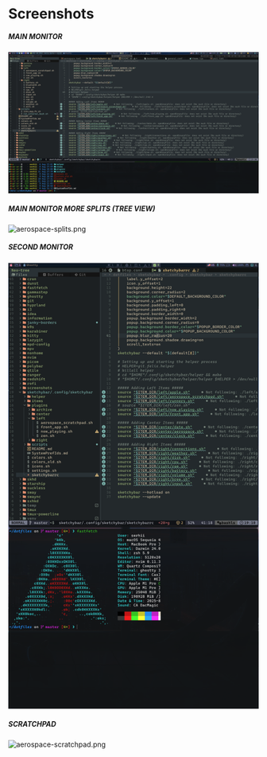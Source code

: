 # Screenshots

##### MAIN MONITOR

![aerospace-main.png](../../../screenshots/aerospace/aerospace-main.png)

##### MAIN MONITOR MORE SPLITS (TREE VIEW)

![aerospace-splits.png](../../../screenshots/aerospace/aerospace-splits.png)

##### SECOND MONITOR

![aerospace-second.png](../../../screenshots/aerospace/aerospace-second.png)

##### SCRATCHPAD

![aerospace-scratchpad.png](../../../screenshots/aerospace/aerospace-scratchpad.png)
